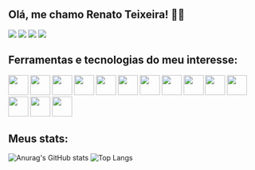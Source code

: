 ## Olá, me chamo Renato Teixeira! 👋🏻
<div>
<a href="https://instagram.com/reenatoteixeira" target="_blank"><img src="https://img.shields.io/badge/-Instagram-%23E4405F?style=for-the-badge&logo=instagram&logoColor=white" target="_blank"></a>
<a href="https://www.twitch.tv/reenatoteixeira" target="_blank"><img src="https://img.shields.io/badge/Twitch-9146FF?style=for-the-badge&logo=twitch&logoColor=white" target="_blank"></a>
<a href = "mailto:renato.gfteixeira@gmail.com"><img src="https://img.shields.io/badge/Gmail-D14836?style=for-the-badge&logo=gmail&logoColor=white" target="_blank"></a>
<a href="https://www.linkedin.com/in/reenatoteixeira" target="_blank"><img src="https://img.shields.io/badge/-LinkedIn-%230077B5?style=for-the-badge&logo=linkedin&logoColor=white" target="_blank"></a>   
</div>

## Ferramentas e tecnologias do meu interesse:
<img src="https://cdn.jsdelivr.net/gh/devicons/devicon/icons/python/python-original.svg" width="40" height="40"/> <img src="https://cdn.jsdelivr.net/gh/devicons/devicon/icons/html5/html5-original.svg" width="40" height="40"/> <img src="https://cdn.jsdelivr.net/gh/devicons/devicon/icons/css3/css3-original.svg" widht="40" height="40"/> <img src="https://cdn.jsdelivr.net/gh/devicons/devicon/icons/javascript/javascript-original.svg" widht="40" height="40"/> <img src="https://cdn.jsdelivr.net/gh/devicons/devicon/icons/jquery/jquery-original.svg" widht="40" height="40"/> <img src="https://cdn.jsdelivr.net/gh/devicons/devicon/icons/bootstrap/bootstrap-plain.svg" widht="40" height="40"/> <img src="https://cdn.jsdelivr.net/gh/devicons/devicon/icons/react/react-original.svg" widht="40" height="40"/> <img src="https://cdn.jsdelivr.net/gh/devicons/devicon/icons/firebase/firebase-plain.svg" widht="40" height="40"/> <img src="https://cdn.jsdelivr.net/gh/devicons/devicon/icons/nodejs/nodejs-original.svg" widht="40" height="40"/> <img src="https://cdn.jsdelivr.net/gh/devicons/devicon/icons/mongodb/mongodb-original.svg" widht="40" height="40"/> <img src="https://cdn.jsdelivr.net/gh/devicons/devicon/icons/django/django-original.svg" widht="40" height="40"/> <img src="https://cdn.jsdelivr.net/gh/devicons/devicon/icons/mysql/mysql-original.svg" widht="40" height="40"/> <img src="https://cdn.jsdelivr.net/gh/devicons/devicon/icons/git/git-original.svg" widht="40" height="40"/> <img src="https://cdn.jsdelivr.net/gh/devicons/devicon/icons/github/github-original.svg" widht="40" height="40"/>

## Meus stats:
![Anurag's GitHub stats](https://github-readme-stats.vercel.app/api?username=reenatoteixeira&theme=react&show_icons=true)
![Top Langs](https://github-readme-stats.vercel.app/api/top-langs/?username=reenatoteixeira&layout=compact&theme=react&show_icons=true)
